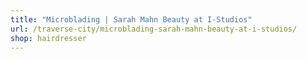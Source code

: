 ```yaml
---
title: "Microblading | Sarah Mahn Beauty at I-Studios"
url: /traverse-city/microblading-sarah-mahn-beauty-at-i-studios/
shop: hairdresser
---
```

